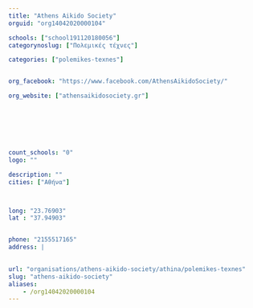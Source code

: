 ```yaml
---
title: "Athens Aikido Society"
orguid: "org14042020000104"

schools: ["school191120180056"]
categorynoslug: ["Πολεμικές τέχνες"]

categories: ["polemikes-texnes"]


org_facebook: "https://www.facebook.com/AthensAikidoSociety/"

org_website: ["athensaikidosociety.gr"]







count_schools: "0"
logo: ""

description: ""
cities: ["Αθήνα"]



long: "23.76903"
lat : "37.94903"


phone: "2155517165"
address: |
    

url: "organisations/athens-aikido-society/athina/polemikes-texnes"
slug: "athens-aikido-society"
aliases:
    - /org14042020000104
---
```



